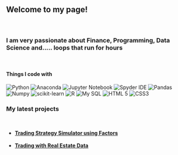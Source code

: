 <h2><p>Welcome to my page!</h2> </br> 
<h3>I am very passionate about Finance, Programming, Data Science and..... loops that run for hours </h3>
</br> 
<h4>Things I code with</h4>
<p>
   
   <img alt="Python" src="https://img.shields.io/badge/python-3670A0?style=for-the-badge&logo=python&logoColor=ffdd54" />
   <img alt="Anaconda" src="https://img.shields.io/badge/Anaconda-%2344A833.svg?style=for-the-badge&logo=anaconda&logoColor=white" />
   <img alt="Jupyter Notebook" src="https://img.shields.io/badge/jupyter-%23FA0F00.svg?style=for-the-badge&logo=jupyter&logoColor=white" />
   <img alt="Spyder IDE" src="https://img.shields.io/static/v1?style=for-the-badge&message=Spyder+IDE&color=FF0000&logo=Spyder+IDE&logoColor=FFFFFF&label=" />
   <img alt="Pandas" src="https://img.shields.io/badge/pandas-%23150458.svg?style=for-the-badge&logo=pandas&logoColor=white" />
   <img alt="Numpy" src="https://img.shields.io/badge/numpy-%23013243.svg?style=for-the-badge&logo=numpy&logoColor=white" />
   <img alt="scikit-learn" src="https://img.shields.io/badge/scikit--learn-%23F7931E.svg?style=for-the-badge&logo=scikit-learn&logoColor=white" />
   <img alt="R" src="https://img.shields.io/badge/r-%23276DC3.svg?style=for-the-badge&logo=r&logoColor=white" />
   <img alt="My SQL" src="https://img.shields.io/static/v1?style=for-the-badge&message=MySQL&color=4479A1&logo=MySQL&logoColor=FFFFFF&label=" />
   <img alt="HTML 5" src="https://img.shields.io/badge/html5-%23E34F26.svg?style=for-the-badge&logo=html5&logoColor=white" />
   <img alt="CSS3" src="https://img.shields.io/badge/css3-%231572B6.svg?style=for-the-badge&logo=css3&logoColor=white" />
  
   <h3>My latest projects</h3>
   </br> 
<ul>
  <li><a href="https://github.com/RodrigoMedinaF/Trading-Strategy-Engine-and-Simulator"><b> Trading Strategy Simulator using Factors</b></li>
     </br> 
  <li><a href="https://github.com/RodrigoMedinaF/Trading-with-Real-Estate-Data/blob/main/REAL%20ESTATE%20DATA%20ANALYSIS%20-%20E4%20OCT%2022.ipynb"><b> Trading with Real Estate Data</b></li>
 </ul>

